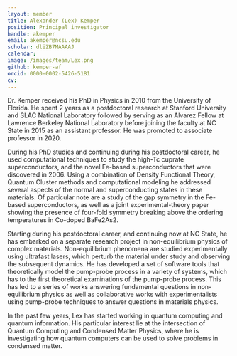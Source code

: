 ```yaml
---
layout: member
title: Alexander (Lex) Kemper
position: Principal investigator
handle: akemper
email: akemper@ncsu.edu
scholar: dliZB7MAAAAJ
calendar:
image: /images/team/Lex.png
github: kemper-af
orcid: 0000-0002-5426-5181
cv: 
---
```


Dr. Kemper received his PhD in Physics in 2010 from the University of Florida. He spent 2 years as a postdoctoral research at Stanford University and SLAC National Laboratory followed by serving as an Alvarez Fellow at Lawrence Berkeley National Laboratory before joining the faculty at NC State in 2015 as an assistant professor. He was promoted to associate professor in 2020.

During his PhD studies and continuing during his postdoctoral career, he used computational techniques to study the high-Tc cuprate superconductors, and the novel Fe-based superconductors that were discovered in 2006. Using a combination of Density Functional Theory, Quantum Cluster methods and computational modeling he addressed several aspects of the normal and superconducting states in these materials. Of particular note are a study of the gap symmetry in the Fe-based superconductors, as well as a joint experimental-theory paper showing the presence of four-fold symmetry breaking above the ordering temperatures in Co-doped BaFe2As2.

Starting during his postdoctoral career, and continuing now at NC State, he has embarked on a separate research project in non-equilibrium physics of complex materials. Non-equilibrium phenomena are studied experimentally using ultrafast lasers, which perturb the material under study and observing the subsequent dynamics. He has developed a set of software tools that theoretically model the pump-probe process in a variety of systems, which has to the first theoretical examinations of the pump-probe process. This has led to a series of works answering fundamental questions in non-equilibrium physics as well as collaborative works with experimentalists using pump-probe techniques to answer questions in materials physics.

In the past few years, Lex has started working in quantum computing and quantum information. His particular interest lie at the intersection of Quantum Computing and Condensed Matter Physics, where he is investigating how quantum computers can be used to solve problems in condensed matter.

